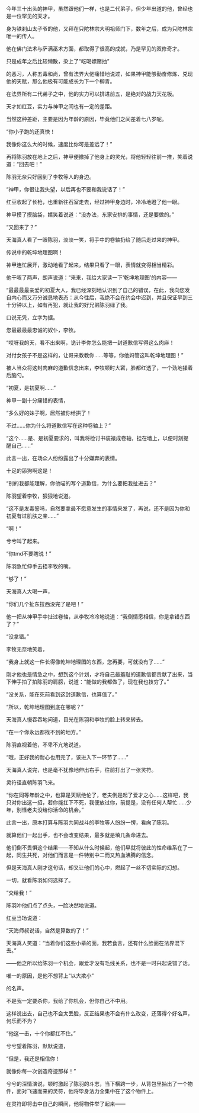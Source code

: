 今年三十出头的神甲，虽然跟他们一样，也是二代弟子，但少年出道的他，曾经也是一位罕见的天才。

身为铁刹山太子爷的他，又拜在只陀林宗大明祖师门下，数年之后，成为只陀林宗唯一的传人。

他在佛门法术与萨满巫术方面，都取得了很高的成就，乃是罕见的双修奇才。

只是成年之后比较懒散，染上了“吃喝嫖赌抽”

的恶习，人称五毒和尚，曾有法界大佬痛惜地说过，如果神甲能够勤奋修炼、兑现他的天赋，那么他极有可能成长为下一个柳青。

在法界所有二代弟子之中，他的实力可以排进前五，是绝对的战力天花板。

天才如红豆，实力与神甲之间也有一定的差距。

当然这种差距，主要是因为年龄的原因，毕竟他们之间差着七八岁呢。

“你小子跑的还真快！

我像你这么大的时候，速度比你可是差远了！”

再将陈羽放在地上之后，神甲便撤掉了他身上的灵光，将他轻轻往前一推，笑着说道：“回去吧！”

陈羽无奈只好回到了李牧等人的身边。

“神甲，你很让我失望，以后再也不要和我说话了！”

红豆收起了长枪，也重新往石室走去，经过神甲身边时，冷冷地瞪了他一眼。

神甲摸了摸脑袋，嬉笑着说道：“没办法，东家安排的事情，还是要做的。”

“又回来了？”

天海真人看了一眼陈羽，淡淡一笑，将手中的卷轴扔给了随后走过来的神甲。

传说中的乾坤地理图啊！

神甲连忙展开，激动地看了起来，结果只看了一眼，表情就变得相当精彩。

他干咳了两声，朗声说道：“来来，我给大家读一下‘乾坤地理图’的内容——

“最最最最亲爱的初夏大人，我已经深刻地认识到了自己的错误，在此，我向您发自内心而又万分诚恳地表态：从今往后，我绝不会在约会中迟到，并且保证早到三十分钟以上，如有再犯，就让我的好兄弟陈羽绿了我。

口说无凭，立字为据。

您最最最最忠诚的奴仆，李牧。

“哎呀我的天，看不出来啊，诡计李你怎么能把一封道歉信写得这么肉麻！

对付女孩子不是这样的，让哥来教教你……等等，你他妈管这叫乾坤地理图！”

被人当众将这封肉麻的道歉信念出来，李牧顿时大窘，脸都红透了，一个劲地揉着后脑勺。

“初夏，是初夏啊……”

神甲一副十分痛惜的表情，

“多么好的妹子啊，居然被你给拱了！

不过……你为什么将道歉信写在这种卷轴上？”

“这个……是、是初夏要求的，叫我将检讨书装裱成卷轴，挂在墙上，以便时刻提醒自己……”

此言一出，在场众人纷纷露出了十分嫌弃的表情。

十足的舔狗啊这是！

“别的我都能理解，你他喵的写个道歉信，为什么要把我扯进去？”

陈羽望着李牧，狠狠地说道。

“这不是发毒誓吗，自然要拿最不愿意发生的事情来发了，再说，还不是因为你和初夏有过肌肤之亲……”

“啊！”

兮兮叫了起来。

“你tmd不要瞎说！”

陈羽急忙伸手去捂李牧的嘴。

“够了！”

天海真人大喝一声，

“你们几个扯东拉西没完了是吧！”

他一把从神甲手中扯过卷轴，从李牧冷冷地说道：“我倒情愿相信，你是拿错东西了？”

“没拿错。”

李牧无奈地笑着，

“我身上就这一件长得像乾坤地理图的东西，您再要，可就没有了……”

刚才他也是情急之中，想到这个计划，才将自己最羞耻的道歉信都贡献了出来，当下伸手拍了拍陈羽的肩膀，说道：“能做的我都做了，现在我也技穷了。”

“没关系，能在死前看到这封道歉信，也算值了。”

“所以，乾坤地理图到底在哪呢？”

天海真人慢吞吞地问道，目光在陈羽和李牧的脸上转来转去。

“在一个你永远都找不到的地方。”

陈羽直视着他，不卑不亢地说道。

“哦，正好我的耐心也用完了，该进入下一环节了……”

天海真人说完，也是毫不犹豫地伸出右手，往前打出了一张灵符。

灵符径直朝陈羽飞来。

“你在同等年龄之中，也算是天赋绝伦了，老夫倒是起了爱才之心……这样吧，我只对你出这一招，若你能扛下不死，我便放过你，前提是，没有任何人帮忙……少年，别怪老夫没给你活命的机会。”

此言一出，原本打算与陈羽共同战斗的李牧等人纷纷一愣，看向了陈羽。

就算他们一起出手，也不会改变结果，最多就是填几条命进去。

他们倒不畏惧这个结果——不知从什么时候起，他们早就将彼此的性命维系在了一起，同生共死，对他们而言是一件特别中二而又热血沸腾的信念。

但是天海真人刚才这句话，却又让他们的心中，燃起了一丝不切实际的幻想。

一切，就看陈羽如何选择了。

“交给我！”

陈羽冲他们点了点头，一脸决然地说道。

红豆当场说道：

“天海师叔说话，自然是算数的了！”

天海真人笑道：“当着你们这些小辈的面，我若食言，还有什么脸面在法界混下去。”

——他之所以给陈羽一个机会，跟爱才没有毛线关系，也不是一时兴起说错了话。

唯一的原因，是他不想背上“以大欺小”

的名声。

不是我一定要杀你，我给了你机会，但你自己不中用。

这样说出去，自己也不会太丢脸，反正结果也不会有什么改变，还落得个好名声，何乐而不为？

“他这一击，十个你都扛不住。”

兮兮望着陈羽，默默说道，

“但是，我还是相信你！

就像你每一次创造奇迹那样！”

兮兮的深情演说，顿时激起了陈羽的斗志，当下横跨一步，从背包里抽出了一个物件，面对飞速而来的灵符，他将毕身法力全集中在了这个物件上。

在灵符即将击中自己的瞬间，他将物件举了起来——
